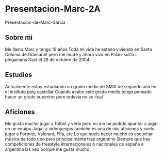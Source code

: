 # Presentacion-Marc-2A
Presentación-de-Marc-Garcia
## Sobre mi
Me llamo Marc y tengo 16 años 
Toda mi vida he estado viviendo en Santa Coloma de Gramanet pero me mudé y ahora vivo en Palau-solità i plegamans
Nací el 29 de octubre de 2004 
## Estudios
Actualmente estoy estudiando un grado medio de SMIX de segundo año en el instituto puig castellar 
Cuando acabe este grado medio tengo pensado hacer un grado superiror pero todavía no se cual
## Aficiones 
Me gusta mucho jugar a fútbol y verlo pero no me he podido apuntar a jugar en un equipo
Jugar a videojuegos también es una de mis aficiones y suelo jugar a Fortnite, Valorant, Fifa, etc
Lo que suelo hacer mucho es escuchar música de todo tipo pero principalmente trap argentino
Siempre que hay competiciones de freestyle internacionales o nacionales de españa e argentina las veo porque me gusta mucho
